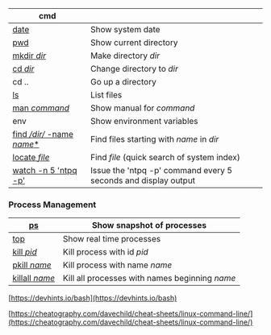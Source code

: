 
| cmd                                                          |                                                              |
| ------------------------------------------------------------ | ------------------------------------------------------------ |
| [date](http://unixhelp.ed.ac.uk/CGI/man-cgi?date)            | Show system date                                             |
| [pwd](http://unixhelp.ed.ac.uk/CGI/man-cgi?pwd)              | Show current directory                                       |
| [mkdir *dir*](http://unixhelp.ed.ac.uk/CGI/man-cgi?mkdir)    | Make directory *dir*                                         |
| [cd *dir*](http://unixhelp.ed.ac.uk/CGI/man-cgi?cd)          | Change directory to *dir*                                    |
| cd ..                                                        | Go up a directory                                            |
| [ls](http://unixhelp.ed.ac.uk/CGI/man-cgi?ls)                | List files                                                   |
| [man *command*](http://unixhelp.ed.ac.uk/CGI/man-cgi?man)    | Show manual for *command*                                    |
| env                                                          | Show enviro­nment variables                                  |
| [find */dir/* -name *name**](http://unixhelp.ed.ac.uk/CGI/man-cgi?find) | Find files starting with *name* in *dir*                     |
| [locate *file*](http://unixhelp.ed.ac.uk/CGI/man-cgi?locate) | Find *file* (quick search of system index)                   |
| [watch -n 5 'ntpq -p'](http://unixhelp.ed.ac.uk/CGI/man-cgi?watch) | Issue the 'ntpq -p' command every 5 seconds and display output |








### Process Management

| [ps](http://unixhelp.ed.ac.uk/CGI/man-cgi?ps)                | Show snapshot of processes                     |
| ------------------------------------------------------------ | ---------------------------------------------- |
| [top](http://unixhelp.ed.ac.uk/CGI/man-cgi?top)              | Show real time processes                       |
| [kill *pid*](http://unixhelp.ed.ac.uk/CGI/man-cgi?kill)      | Kill process with id *pid*                     |
| [pkill *name*](http://unixhelp.ed.ac.uk/CGI/man-cgi?pkill)   | Kill process with name *name*                  |
| [killall *name*](http://unixhelp.ed.ac.uk/CGI/man-cgi?killall) | Kill all processes with names beginning *name* |

[https://devhints.io/bash](https://devhints.io/bash)

[https://cheatography.com/davechild/cheat-sheets/linux-command-line/](https://cheatography.com/davechild/cheat-sheets/linux-command-line/)
